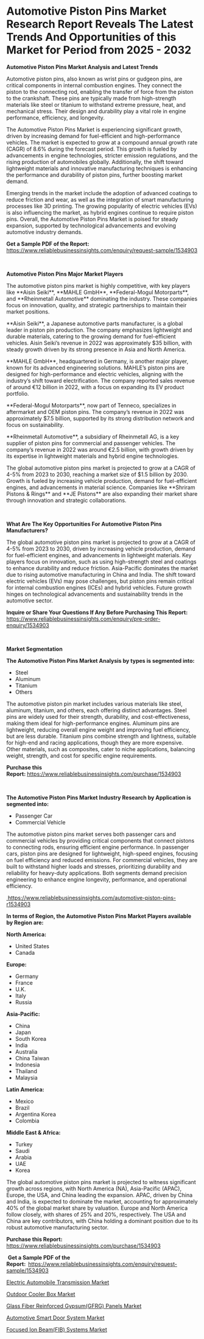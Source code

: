 <p><h1>Automotive Piston Pins Market Research Report Reveals The Latest Trends And Opportunities of this Market for Period from 2025 - 2032</h1></p><p><strong>Automotive Piston Pins Market Analysis and Latest Trends</strong></p>
<p><p>Automotive piston pins, also known as wrist pins or gudgeon pins, are critical components in internal combustion engines. They connect the piston to the connecting rod, enabling the transfer of force from the piston to the crankshaft. These pins are typically made from high-strength materials like steel or titanium to withstand extreme pressure, heat, and mechanical stress. Their design and durability play a vital role in engine performance, efficiency, and longevity.</p><p>The Automotive Piston Pins Market is experiencing significant growth, driven by increasing demand for fuel-efficient and high-performance vehicles. The market is expected to grow at a compound annual growth rate (CAGR) of 8.6% during the forecast period. This growth is fueled by advancements in engine technologies, stricter emission regulations, and the rising production of automobiles globally. Additionally, the shift toward lightweight materials and innovative manufacturing techniques is enhancing the performance and durability of piston pins, further boosting market demand.</p><p>Emerging trends in the market include the adoption of advanced coatings to reduce friction and wear, as well as the integration of smart manufacturing processes like 3D printing. The growing popularity of electric vehicles (EVs) is also influencing the market, as hybrid engines continue to require piston pins. Overall, the Automotive Piston Pins Market is poised for steady expansion, supported by technological advancements and evolving automotive industry demands.</p></p>
<p><strong>Get a Sample PDF of the Report:&nbsp;</strong> <a href="https://www.reliablebusinessinsights.com/enquiry/request-sample/1534903?utm_campaign=115&utm_medium=2&utm_source=Github&utm_content=ia&utm_term=23012025&utm_id=automotive-piston-pins">https://www.reliablebusinessinsights.com/enquiry/request-sample/1534903</a></p>
<p>&nbsp;</p>
<p><strong>Automotive Piston Pins Major Market Players</strong></p>
<p><p>The automotive piston pins market is highly competitive, with key players like **Aisin Seiki**, **MAHLE GmbH**, **Federal-Mogul Motorparts**, and **Rheinmetall Automotive** dominating the industry. These companies focus on innovation, quality, and strategic partnerships to maintain their market positions.</p><p>**Aisin Seiki**, a Japanese automotive parts manufacturer, is a global leader in piston pin production. The company emphasizes lightweight and durable materials, catering to the growing demand for fuel-efficient vehicles. Aisin Seiki’s revenue in 2022 was approximately $35 billion, with steady growth driven by its strong presence in Asia and North America.</p><p>**MAHLE GmbH**, headquartered in Germany, is another major player, known for its advanced engineering solutions. MAHLE’s piston pins are designed for high-performance and electric vehicles, aligning with the industry’s shift toward electrification. The company reported sales revenue of around €12 billion in 2022, with a focus on expanding its EV product portfolio.</p><p>**Federal-Mogul Motorparts**, now part of Tenneco, specializes in aftermarket and OEM piston pins. The company’s revenue in 2022 was approximately $7.5 billion, supported by its strong distribution network and focus on sustainability.</p><p>**Rheinmetall Automotive**, a subsidiary of Rheinmetall AG, is a key supplier of piston pins for commercial and passenger vehicles. The company’s revenue in 2022 was around €2.5 billion, with growth driven by its expertise in lightweight materials and hybrid engine technologies.</p><p>The global automotive piston pins market is projected to grow at a CAGR of 4-5% from 2023 to 2030, reaching a market size of $1.5 billion by 2030. Growth is fueled by increasing vehicle production, demand for fuel-efficient engines, and advancements in material science. Companies like **Shriram Pistons & Rings** and **JE Pistons** are also expanding their market share through innovation and strategic collaborations.</p></p>
<p>&nbsp;</p>
<p><strong>What Are The Key Opportunities For Automotive Piston Pins Manufacturers?</strong></p>
<p><p>The global automotive piston pins market is projected to grow at a CAGR of 4-5% from 2023 to 2030, driven by increasing vehicle production, demand for fuel-efficient engines, and advancements in lightweight materials. Key players focus on innovation, such as using high-strength steel and coatings to enhance durability and reduce friction. Asia-Pacific dominates the market due to rising automotive manufacturing in China and India. The shift toward electric vehicles (EVs) may pose challenges, but piston pins remain critical for internal combustion engines (ICEs) and hybrid vehicles. Future growth hinges on technological advancements and sustainability trends in the automotive sector.</p></p>
<p><strong>Inquire or Share Your Questions If Any Before Purchasing This Report:</strong> <a href="https://www.reliablebusinessinsights.com/enquiry/pre-order-enquiry/1534903?utm_campaign=115&utm_medium=2&utm_source=Github&utm_content=ia&utm_term=23012025&utm_id=automotive-piston-pins">https://www.reliablebusinessinsights.com/enquiry/pre-order-enquiry/1534903</a></p>
<p>&nbsp;</p>
<p><strong>Market Segmentation</strong></p>
<p><strong>The Automotive Piston Pins Market Analysis by types is segmented into:</strong></p>
<p><ul><li>Steel</li><li>Aluminum</li><li>Titanium</li><li>Others</li></ul></p>
<p><p>The automotive piston pin market includes various materials like steel, aluminum, titanium, and others, each offering distinct advantages. Steel pins are widely used for their strength, durability, and cost-effectiveness, making them ideal for high-performance engines. Aluminum pins are lightweight, reducing overall engine weight and improving fuel efficiency, but are less durable. Titanium pins combine strength and lightness, suitable for high-end and racing applications, though they are more expensive. Other materials, such as composites, cater to niche applications, balancing weight, strength, and cost for specific engine requirements.</p></p>
<p><strong>Purchase this Report:&nbsp;</strong><a href="https://www.reliablebusinessinsights.com/purchase/1534903?utm_campaign=115&utm_medium=2&utm_source=Github&utm_content=ia&utm_term=23012025&utm_id=automotive-piston-pins">https://www.reliablebusinessinsights.com/purchase/1534903</a></p>
<p>&nbsp;</p>
<p><strong>The Automotive Piston Pins Market Industry Research by Application is segmented into:</strong></p>
<p><ul><li>Passenger Car</li><li>Commercial Vehicle</li></ul></p>
<p><p>The automotive piston pins market serves both passenger cars and commercial vehicles by providing critical components that connect pistons to connecting rods, ensuring efficient engine performance. In passenger cars, piston pins are designed for lightweight, high-speed engines, focusing on fuel efficiency and reduced emissions. For commercial vehicles, they are built to withstand higher loads and stresses, prioritizing durability and reliability for heavy-duty applications. Both segments demand precision engineering to enhance engine longevity, performance, and operational efficiency.</p></p>
<p><a href="https://www.reliablebusinessinsights.com/automotive-piston-pins-r1534903?utm_campaign=115&utm_medium=2&utm_source=Github&utm_content=ia&utm_term=23012025&utm_id=automotive-piston-pins">&nbsp;https://www.reliablebusinessinsights.com/automotive-piston-pins-r1534903</a></p>
<p><strong>In terms of Region, the Automotive Piston Pins Market Players available by Region are:</strong></p>
<p>
    <p> <strong> North America: </strong>
        <ul>
            <li>United States</li>
            <li>Canada</li>
        </ul>
        </p> 
    <p> <strong> Europe: </strong>
        <ul>
            <li>Germany</li>
            <li>France</li>
            <li>U.K.</li>
            <li>Italy</li>
            <li>Russia</li>
        </ul>
        </p> 
    <p> <strong> Asia-Pacific: </strong>
        <ul>
            <li>China</li>
            <li>Japan</li>
            <li>South Korea</li>
            <li>India</li>
            <li>Australia</li>
            <li>China Taiwan</li>
            <li>Indonesia</li>
            <li>Thailand</li>
            <li>Malaysia</li>
        </ul>
        </p> 
    <p> <strong> Latin America: </strong>
        <ul>
            <li>Mexico</li>
            <li>Brazil</li>
            <li>Argentina Korea</li>
            <li>Colombia</li>
        </ul>
        </p> 
    <p> <strong> Middle East & Africa: </strong>
        <ul>
            <li>Turkey</li>
            <li>Saudi</li>
            <li>Arabia</li>
            <li>UAE</li>
            <li>Korea</li>
        </ul>
    </p>
    </p>
<p><p>The global automotive piston pins market is projected to witness significant growth across regions, with North America (NA), Asia-Pacific (APAC), Europe, the USA, and China leading the expansion. APAC, driven by China and India, is expected to dominate the market, accounting for approximately 40% of the global market share by valuation. Europe and North America follow closely, with shares of 25% and 20%, respectively. The USA and China are key contributors, with China holding a dominant position due to its robust automotive manufacturing sector.</p></p>
<p><strong>Purchase this Report: </strong><a href="https://www.reliablebusinessinsights.com/purchase/1534903?utm_campaign=115&utm_medium=2&utm_source=Github&utm_content=ia&utm_term=23012025&utm_id=automotive-piston-pins">https://www.reliablebusinessinsights.com/purchase/1534903</a></p>
<p>&nbsp;<strong>Get a Sample PDF of the Report:&nbsp;&nbsp;</strong><a href="https://www.reliablebusinessinsights.com/enquiry/request-sample/1534903?utm_campaign=115&utm_medium=2&utm_source=Github&utm_content=ia&utm_term=23012025&utm_id=automotive-piston-pins">https://www.reliablebusinessinsights.com/enquiry/request-sample/1534903</a></p>
<p><strong></strong></p>
<p><p><a href="https://github.com/bensemilia864/Market-Research-Report-List-1/blob/main/electric-automobile-transmission-market.md?utm_campaign=115&utm_medium=2&utm_source=Github&utm_content=ia&utm_term=23012025&utm_id=automotive-piston-pins">Electric Automobile Transmission Market</a></p><p><a href="https://www.linkedin.com/pulse/detailed-analysis-outdoor-cooler-box-market-size-dynamics-txgde?utm_campaign=115&utm_medium=2&utm_source=Github&utm_content=ia&utm_term=23012025&utm_id=automotive-piston-pins">Outdoor Cooler Box Market</a></p><p><a href="https://www.linkedin.com/pulse/key-trends-growth-drivers-glass-fiber-reinforced-gypsumgfrg-tyn1c?utm_campaign=115&utm_medium=2&utm_source=Github&utm_content=ia&utm_term=23012025&utm_id=automotive-piston-pins">Glass Fiber Reinforced Gypsum(GFRG) Panels Market</a></p><p><a href="https://github.com/justalichtenberger/Market-Research-Report-List-1/blob/main/automotive-smart-door-system-market.md?utm_campaign=115&utm_medium=2&utm_source=Github&utm_content=ia&utm_term=23012025&utm_id=automotive-piston-pins">Automotive Smart Door System Market</a></p><p><a href="https://www.linkedin.com/pulse/focused-ion-beamfib-systems-industry-research-report-future-rt1pe?utm_campaign=115&utm_medium=2&utm_source=Github&utm_content=ia&utm_term=23012025&utm_id=automotive-piston-pins">Focused Ion Beam(FIB) Systems Market</a></p></p>